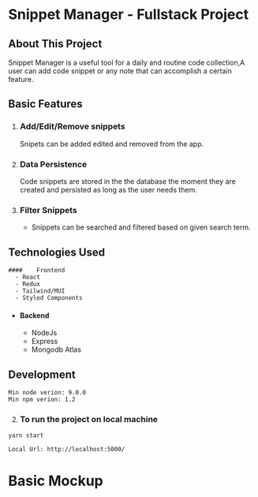 # Snippet Manager - Fullstack Project

## About This Project

Snippet Manager is a useful tool for a daily and routine code  collection,A user can add code snippet or any note that can accomplish a certain feature. 

## Basic Features

1.  ### Add/Edit/Remove snippets

    Snipets can be added  edited and removed from the app.

2.  ### Data Persistence

    Code snippets are stored in the the database the moment they are created and persisted as long as the user needs them.

3.  ### Filter Snippets
    - Snippets can be searched and filtered based on given search term.
    

## Technologies Used
    ####    Frontend
      - React
      - Redux
      - Tailwind/MUI
      - Styled Components
      
  -  ####  Backend
      - NodeJs
      - Express
      - Mongodb Atlas
     
## Development

```
Min node verion: 9.0.0
Min npm verion: 1.2
```

2.  ### To run the project on local machine

```
yarn start

```

```
Local Url: http://localhost:5000/
```

# Basic Mockup 



